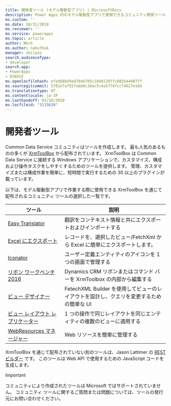```yaml
---
title: 開発者ツール (モデル駆動型アプリ) | MicrosoftDocs
description: Power Apps 内のモデル駆動型アプリで使用できるコミュニティ開発ツールについての情報を提供します。
ms.custom: ''
ms.date: 10/31/2018
ms.reviewer: ''
ms.service: powerapps
ms.topic: article
author: Nkrb
ms.author: nabuthuk
manager: shilpas
search.audienceType:
- developer
search.app:
- PowerApps
- D365CE
ms.openlocfilehash: efed68b49a97846705c1848139ffc802b44987ff
ms.sourcegitcommit: 5701e7a755fade6c3bac5c4a5774fcc74627e168
ms.translationtype: HT
ms.contentlocale: ja-JP
ms.lasthandoff: 03/10/2020
ms.locfileid: "3115639"
---
```

# <a name="developer-tools"></a>開発者ツール

Common Data Service コミュニティはツールを作成します。 最も人気のあるものの多くが [XrmToolBox](https://www.xrmtoolbox.com/) から配布されています。 XrmToolBox は Common Data Service に接続する Windows アプリケーションで、カスタマイズ、構成および操作タスクをしやすくするためのツールを提供します。 管理、カスタマイズまたは構成作業を簡単に、短時間で実行するための 30 以上のプラグインが載っています。

以下は、モデル駆動型アプリで作業する際に使用できる XrmToolBox を通じて配布されるコミュニティ ツールの選択した一覧です。

|ツール  |説明  |
|---------|---------|
|[Easy Translator](https://www.xrmtoolbox.com/plugins/MsCrmTools.Translator/)|翻訳をコンテキスト情報と共にエクスポートおよびインポートする|
|[Excel にエクスポート](https://www.xrmtoolbox.com/plugins/Ryr.XrmToolBox.ExportToExcel/)|レコードを、選択したビュー/FetchXml から Excel に簡単にエクスポートします。|
|[Iconator](https://www.xrmtoolbox.com/plugins/MscrmTools.Iconator/)|ユーザー定義エンティティのアイコンを 1 つの画面で管理する|
|[リボン ワークベンチ 2016](https://www.xrmtoolbox.com/plugins/RibbonWorkbench2016/)|Dynamics CRM リボンまたはコマンド バーを XrmToolbox の内部から編集する|
|[ビュー デザイナー](https://www.xrmtoolbox.com/plugins/Cinteros.XrmToolBox.ViewDesigner/)|FetechXML Builder を使用してビューのレイアウトを設計し、クエリを変更するための簡単な UI|
|[ビュー レイアウト レプリケーター](https://www.xrmtoolbox.com/plugins/MsCrmTools.ViewLayoutReplicator/)|1 つの操作で同じレイアウトを同じエンティティの複数のビューに適用する|
|[WebResources マネージャー](https://www.xrmtoolbox.com/plugins/MsCrmTools.WebResourcesManager/)|Web リソースを簡単に管理する|

XrmToolBox を通じて配布されていない別のツールは、Jason Lattimer の [REST ビルダー](https://github.com/jlattimer/CRMRESTBuilder) です。 このツールは Web API で使用するための JavaScript コードを生成します。

> [!IMPORTANT]
> コミュニティにより作成されたツールは Microsoft ではサポートされていません。 コミュニティ ツールに関するご質問または問題については、ツールの発行元にお問い合わせください。
